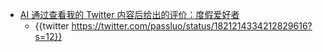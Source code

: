 - [AI 通过查看我的 Twitter 内容后给出的评价：度假爱好者](https://twitter.wordware.ai/Nominatiivi)
	- {{twitter https://twitter.com/passluo/status/1821214334212829616?s=12}}